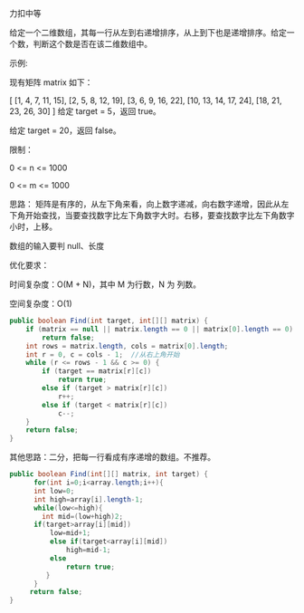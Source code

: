 力扣中等



给定一个二维数组，其每一行从左到右递增排序，从上到下也是递增排序。给定一个数，判断这个数是否在该二维数组中。 

示例:

现有矩阵 matrix 如下：

[
  	[1,   4,  7, 11, 15],
	  [2,   5,  8, 12, 19],
	  [3,   6,  9, 16, 22],
	  [10, 13, 14, 17, 24],
	  [18, 21, 23, 26, 30]
]
给定 target = 5，返回 true。

给定 target = 20，返回 false。

 

限制：

0 <= n <= 1000

0 <= m <= 1000



思路：
矩阵是有序的，从左下角来看，向上数字递减，向右数字递增，因此从左下角开始查找，当要查找数字比左下角数字大时。右移，要查找数字比左下角数字小时，上移。



数组的输入要判 null、长度



优化要求：

时间复杂度：O(M + N)，其中 M 为行数，N 为 列数。

空间复杂度：O(1)

````java
public boolean Find(int target, int[][] matrix) {
    if (matrix == null || matrix.length == 0 || matrix[0].length == 0)
        return false;
    int rows = matrix.length, cols = matrix[0].length;
    int r = 0, c = cols - 1;  //从右上角开始
    while (r <= rows - 1 && c >= 0) {
        if (target == matrix[r][c])
            return true;
        else if (target > matrix[r][c])
            r++;
        else if (target < matrix[r][c])
            c--;
    }
    return false;
}
````

其他思路：二分，把每一行看成有序递增的数组。不推荐。 

````java
public boolean Find(int[][] matrix, int target) {
      for(int i=0;i<array.length;i++){
      int low=0;
      int high=array[i].length-1;
      while(low<=high){
		int mid=(low+high)2;
	  if(target>array[i][mid])
  		  low=mid+1;
          else if(target<array[i][mid])
              high=mid-1;
          else
              return true;
 	     }
      }
   	 return false;
}   
````